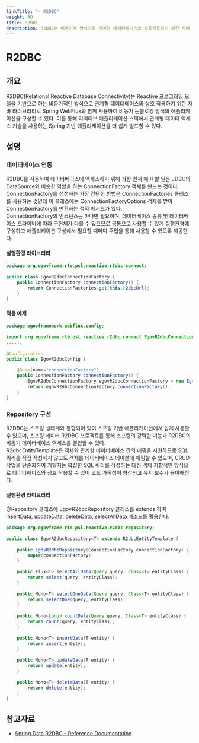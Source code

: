 ```yaml
---
linkTitle: "- R2DBC"
weight: 40
title: R2DBC
description: R2DBC는 비동기적 방식으로 관계형 데이터베이스와 상호작용하기 위한 자바 라이브러리로, Spring WebFlux와 함께 리액티브 애플리케이션을 구성할 수 있다. 데이터베이스에 액세스하려면 ConnectionFactory 객체를 생성하여 공통으로 사용하며, 데이터베이스 종류에 따라 다른 구현체를 사용한다.
---
```

# R2DBC

## 개요

 R2DBC(Relational Reactive Database Connectivity)는 Reactive 프로그래밍 모델을 기반으로 하는 비동기적인 방식으로 관계형 데이터베이스와 상호 작용하기 위한 자바 라이브러리로 Spring WebFlux와 함께 사용하여 비동기 논블로킹 방식의 애플리케이션을 구성할 수 있다. 이를 통해 리액티브 애플리케이션 스택에서 관계형 데이터 액세스 기술을 사용하는 Spring 기반 애플리케이션을 더 쉽게 빌드할 수 있다.

## 설명

### 데이터베이스 연동

 R2DBC를 사용하여 데이터베이스에 액세스하기 위해 가장 먼저 해야 할 일은 JDBC의 DataSource와 비슷한 역할을 하는 ConnectionFactory 객체를 만드는 것이다.  
ConnectionFactory를 생성하는 가장 간단한 방법은 ConnectionFactories 클래스를 사용하는 것인데 이 클래스에는 ConnectionFactoryOptions 객체를 받아 ConnectionFactory를 반환하는 정적 메서드가 있다.  
ConnectionFactory의 인스턴스는 하나만 필요하며, 데이터베이스 종류 및 데이터베이스 드라이버에 따라 구현체가 다를 수 있으므로 공통으로 사용할 수 있게 실행환경에 구성하고 애플리케이션 구성에서 필요할 때마다 주입을 통해 사용할 수 있도록 제공한다.

#### 실행환경 라이브러리

```java
package org.egovframe.rte.psl.reactive.r2dbc.connect;
 
public class EgovR2dbcConnectionFactory {
    public ConnectionFactory connectionFactory() {
        return ConnectionFactories.get(this.r2dbcUrl);
    }
}
```

#### 적용 예제

```java
package egovframework.webflux.config;
 
import org.egovframe.rte.psl.reactive.r2dbc.connect.EgovR2dbcConnectionFactory;
......
 
@Configuration
public class EgovR2dbcConfig {
 
    @Bean(name="connectionFactory")
    public ConnectionFactory connectionFactory() {
        EgovR2dbcConnectionFactory egovR2dbcConnectionFactory = new EgovR2dbcConnectionFactory(this.r2dbcUrl);
        return egovR2dbcConnectionFactory.connectionFactory();
    }
}
```

### Repository 구성

 R2DBC는 스프링 생태계와 통합되어 있어 스프링 기반 애플리케이션에서 쉽게 사용할 수 있으며, 스프링 데이터 R2DBC 프로젝트를 통해 스프링의 강력한 기능과 R2DBC의 비동기 데이터베이스 액세스를 결합할 수 있다.  
R2dbcEntityTemplate은 객체와 관계형 데이터베이스 간의 매핑을 지원하므로 SQL 쿼리를 직접 작성하지 않고도 객체를 데이터베이스 테이블에 매핑할 수 있으며, CRUD 작업을 단순화하여 개발자는 복잡한 SQL 쿼리를 작성하는 대신 객체 지향적인 방식으로 데이터베이스와 상호 작용할 수 있어 코드 가독성이 향상되고 유지 보수가 용이해진다.

#### 실행환경 라이브러리

 @Repository 클래스에 EgovR2dbcRepository 클래스를 extends 하여 insertData, updateData, deleteData, selectAllData 메소드를 활용한다.

```java
package org.egovframe.rte.psl.reactive.r2dbc.repository;
 
public class EgovR2dbcRepository<T> extends R2dbcEntityTemplate {
 
    public EgovR2dbcRepository(ConnectionFactory connectionFactory) {
        super(connectionFactory);
    }
 
    public Flux<T> selectAllData(Query query, Class<T> entityClass) {
        return select(query, entityClass);
    }
 
    public Mono<T> selectOneData(Query query, Class<T> entityClass) {
        return selectOne(query, entityClass);
    }
 
    public Mono<Long> countData(Query query, Class<T> entityClass) {
        return count(query, entityClass);
    }
 
    public Mono<T> insertData(T entity) {
        return insert(entity);
    }
 
    public Mono<T> updateData(T entity) {
        return update(entity);
    }
 
    public Mono<T> deleteData(T entity) {
        return delete(entity);
    }
}
```

## 참고자료

- [Spring Data R2DBC - Reference Documentation](https://docs.spring.io/spring-data/r2dbc/docs/1.5.12/reference/html/)